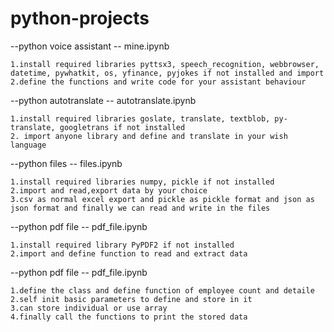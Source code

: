 # python-projects

--python voice assistant -- mine.ipynb
 
 	1.install required libraries pyttsx3, speech_recognition, webbrowser, datetime, pywhatkit, os, yfinance, pyjokes if not installed and import
 	2.define the functions and write code for your assistant behaviour


--python autotranslate  -- autotranslate.ipynb

 	1.install required libraries goslate, translate, textblob, py-translate, googletrans if not installed
   	2. import anyone library and define and translate in your wish language

--python files  -- files.ipynb

 	1.install required libraries numpy, pickle if not installed
   	2.import and read,export data by your choice
    3.csv as normal excel export and pickle as pickle format and json as json format and finally we can read and write in the files

--python pdf file  -- pdf_file.ipynb

 	1.install required library PyPDF2 if not installed
   	2.import and define function to read and extract data

--python pdf file  -- pdf_file.ipynb

 	1.define the class and define function of employee count and detaile
   	2.self init basic parameters to define and store in it
    3.can store individual or use array
    4.finally call the functions to print the stored data



